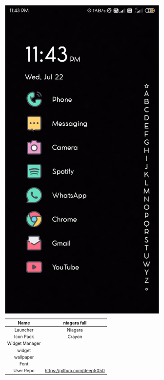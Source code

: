 ![3](./3.jpg)

| Name  | niagara fall |
|:-:|:-:|
| Launcher   | Niagara |
| Icon Pack  |Crayon |
| Widget Manager   |   |
|  widget | |
| wallpaper  |  |
| Font  |  |
| User Repo| https://github.com/deep5050 |
